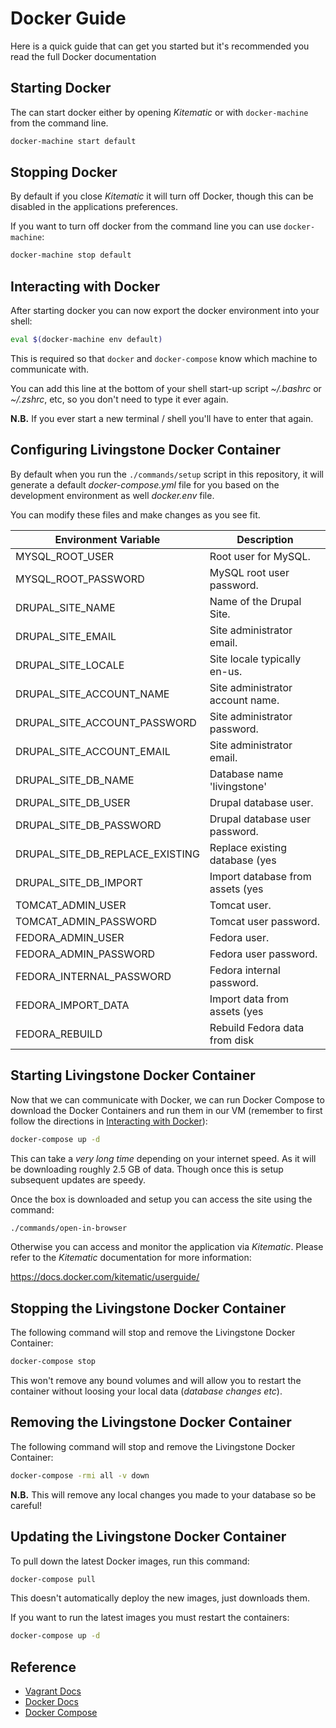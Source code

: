 # Docker Guide

Here is a quick guide that can get you started but it's recommended you read the
full Docker documentation

## Starting Docker

The can start docker either by opening *Kitematic* or with ```docker-machine```
from the command line.

```bash
docker-machine start default
```

## Stopping Docker

By default if you close *Kitematic* it will turn off Docker, though this can be
disabled in the applications preferences.

If you want to turn off docker from the command line you can use ```docker-machine```:

```bash
docker-machine stop default
```

## Interacting with Docker

After starting docker you can now export the docker environment into your shell:

```bash
eval $(docker-machine env default)
```

This is required so that ```docker``` and ```docker-compose``` know which
machine to communicate with. 

You can add this line at the bottom of your shell start-up script _~/.bashrc_ or
_~/.zshrc_, etc, so you don't need to type it ever again.

**N.B.** If you ever start a new terminal / shell you'll have to enter that again.


## Configuring Livingstone Docker Container

By default when you run the ```./commands/setup``` script in this repository, it
will generate a default *docker-compose.yml* file for you based on the
development environment as well *docker.env* file.

You can modify these files and make changes as you see fit.

| Environment Variable            | Description                          |
|---------------------------------|--------------------------------------|
| MYSQL_ROOT_USER                 | Root user for MySQL.                 |
| MYSQL_ROOT_PASSWORD             | MySQL root user password.            |
| DRUPAL_SITE_NAME                | Name of the Drupal Site.             |
| DRUPAL_SITE_EMAIL               | Site administrator email.            |
| DRUPAL_SITE_LOCALE              | Site locale typically en-us.         |
| DRUPAL_SITE_ACCOUNT_NAME        | Site administrator account name.     |
| DRUPAL_SITE_ACCOUNT_PASSWORD    | Site administrator password.         |
| DRUPAL_SITE_ACCOUNT_EMAIL       | Site administrator email.            |
| DRUPAL_SITE_DB_NAME             | Database name 'livingstone'          |
| DRUPAL_SITE_DB_USER             | Drupal database user.                |
| DRUPAL_SITE_DB_PASSWORD         | Drupal database user password.       |
| DRUPAL_SITE_DB_REPLACE_EXISTING | Replace existing database (yes|no)   |
| DRUPAL_SITE_DB_IMPORT           | Import database from assets (yes|no) |
| TOMCAT_ADMIN_USER               | Tomcat user.                         |
| TOMCAT_ADMIN_PASSWORD           | Tomcat user password.                |
| FEDORA_ADMIN_USER               | Fedora user.                         |
| FEDORA_ADMIN_PASSWORD           | Fedora user password.                |
| FEDORA_INTERNAL_PASSWORD        | Fedora internal password.            |
| FEDORA_IMPORT_DATA              | Import data from assets (yes|no)     |
| FEDORA_REBUILD                  | Rebuild Fedora data from disk        |

## Starting Livingstone Docker Container

Now that we can communicate with Docker, we can run Docker Compose to download
the Docker Containers and run them in our VM (remember to first follow the
directions in [Interacting with Docker](#interacting-with-docker)):

```bash
docker-compose up -d
```

This can take a *very long time* depending on your internet speed. As it will be
downloading roughly 2.5 GB of data. Though once this is setup subsequent updates
are speedy.

Once the box is downloaded and setup you can access the site using the command:

```bash
./commands/open-in-browser
```

Otherwise you can access and monitor the application via *Kitematic*. Please
refer to the *Kitematic* documentation for more information:

https://docs.docker.com/kitematic/userguide/

## Stopping the Livingstone Docker Container 

The following command will stop and remove the Livingstone Docker Container:

```bash
docker-compose stop
```

This won't remove any bound volumes and will allow you to restart the container
without loosing your local data (_database changes etc_).

## Removing the Livingstone Docker Container

The following command will stop and remove the Livingstone Docker Container:

```bash
docker-compose -rmi all -v down
```

**N.B.** This will remove any local changes you made to your database so be
careful!

## Updating the Livingstone Docker Container

To pull down the latest Docker images, run this command:

```bash
docker-compose pull
```

This doesn't automatically deploy the new images, just downloads them.

If you want to run the latest images you must restart the containers:

```bash
docker-compose up -d
```

## Reference

* [Vagrant Docs](https://www.vagrantup.com/docs/)
* [Docker Docs](https://docs.docker.com/)
* [Docker Compose](https://docs.docker.com/compose/)
